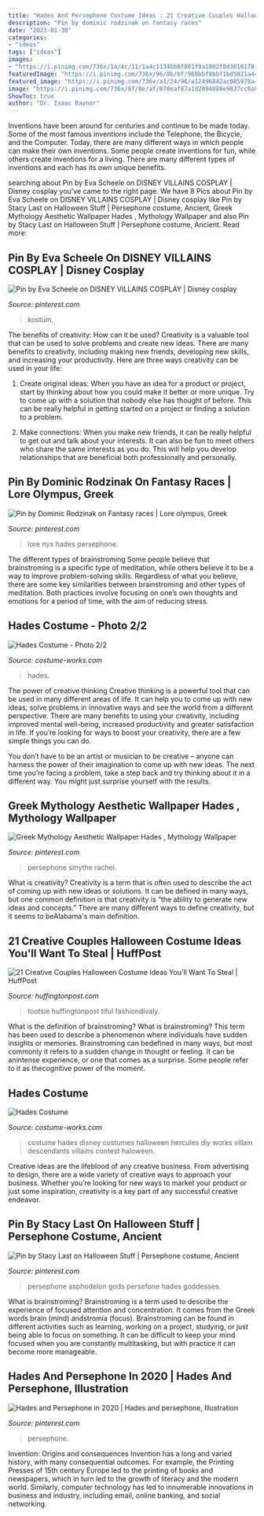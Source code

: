 ```yaml
---
title: "Hades And Persephone Costume Ideas : 21 Creative Couples Halloween Costume Ideas You&#039;ll Want To Steal"
description: "Pin by dominic rodzinak on fantasy races"
date: "2023-01-30"
categories:
- "ideas"
tags: ["ideas"]
images:
- "https://i.pinimg.com/736x/1a/4c/11/1a4c1134bb8f801f9a1002f0d3010178.jpg"
featuredImage: "https://i.pinimg.com/736x/96/8b/bf/968bbf8bbf1bd5021a444d38c52d4b34.jpg"
featured_image: "https://i.pinimg.com/736x/a1/24/96/a12496842ac085978a4a8b347eb7d9bc.jpg"
image: "https://i.pinimg.com/736x/07/8e/af/078eaf87a1d2094888e9837cc0a853c7.jpg"
ShowToc: true
author: "Dr. Isaac Raynor"
---
```



Inventions have been around for centuries and continue to be made today. Some of the most famous inventions include the Telephone, the Bicycle, and the Computer. Today, there are many different ways in which people can make their own inventions. Some people create inventions for fun, while others create inventions for a living. There are many different types of inventions and each has its own unique benefits.

	

		
searching about Pin by Eva Scheele on DISNEY VILLAINS COSPLAY | Disney cosplay you've came to the right page. We have 8 Pics about Pin by Eva Scheele on DISNEY VILLAINS COSPLAY | Disney cosplay like Pin by Stacy Last on Halloween Stuff | Persephone costume, Ancient, Greek Mythology Aesthetic Wallpaper Hades , Mythology Wallpaper and also Pin by Stacy Last on Halloween Stuff | Persephone costume, Ancient. Read more:
		
    
## Pin By Eva Scheele On DISNEY VILLAINS COSPLAY | Disney Cosplay

<img loading=lazy src="https://i.pinimg.com/originals/d9/7b/58/d97b58074abb6185eb1324c3beb56c6f.jpg" onerror="this.onerror=null;this.src='https://tse4.mm.bing.net/th?id=OIP.7vWOhHlocYO0IiNyn_igLgAAAA&amp;pid=15.1';" alt="Pin by Eva Scheele on DISNEY VILLAINS COSPLAY | Disney cosplay">

_Source: pinterest.com_

>kostüm. 

	

The benefits of creativity: How can it be used?
Creativity is a valuable tool that can be used to solve problems and create new ideas. There are many benefits to creativity, including making new friends, developing new skills, and increasing your productivity. Here are three ways creativity can be used in your life: 
1. Create original ideas: When you have an idea for a product or project, start by thinking about how you could make it better or more unique. Try to come up with a solution that nobody else has thought of before. This can be really helpful in getting started on a project or finding a solution to a problem.

2. Make connections: When you make new friends, it can be really helpful to get out and talk about your interests. It can also be fun to meet others who share the same interests as you do. This will help you develop relationships that are beneficial both professionally and personally.

    
## Pin By Dominic Rodzinak On Fantasy Races | Lore Olympus, Greek

<img loading=lazy src="https://i.pinimg.com/736x/96/8b/bf/968bbf8bbf1bd5021a444d38c52d4b34.jpg" onerror="this.onerror=null;this.src='https://tse1.mm.bing.net/th?id=OIP.kHxo0rHuRySKuJMHQi9CuAHaNJ&amp;pid=15.1';" alt="Pin by Dominic Rodzinak on Fantasy races | Lore olympus, Greek">

_Source: pinterest.com_

>lore nyx hades persephone. 

	

The different types of brainstroming
Some people believe that brainstroming is a specific type of meditation, while others believe it to be a way to improve problem-solving skills. Regardless of what you believe, there are some key similarities between brainstroming and other types of meditation. Both practices involve focusing on one’s own thoughts and emotions for a period of time, with the aim of reducing stress.

    
## Hades Costume - Photo 2/2

<img loading=lazy src="https://photos.costume-works.com/full/hades4.jpg" onerror="this.onerror=null;this.src='https://tse3.mm.bing.net/th?id=OIP.UKCzGWVsF1PDEZiEKzry5AHaJ9&amp;pid=15.1';" alt="Hades Costume - Photo 2/2">

_Source: costume-works.com_

>hades. 

	

The power of creative thinking
Creative thinking is a powerful tool that can be used in many different areas of life. It can help you to come up with new ideas, solve problems in innovative ways and see the world from a different perspective.
There are many benefits to using your creativity, including improved mental well-being, increased productivity and greater satisfaction in life. If you’re looking for ways to boost your creativity, there are a few simple things you can do.

You don’t have to be an artist or musician to be creative – anyone can harness the power of their imagination to come up with new ideas. The next time you’re facing a problem, take a step back and try thinking about it in a different way. You might just surprise yourself with the results.

    
## Greek Mythology Aesthetic Wallpaper Hades , Mythology Wallpaper

<img loading=lazy src="https://i.pinimg.com/736x/1a/4c/11/1a4c1134bb8f801f9a1002f0d3010178.jpg" onerror="this.onerror=null;this.src='https://tse1.mm.bing.net/th?id=OIP.PlN2M_0GfFFNtml24zjxywHaNL&amp;pid=15.1';" alt="Greek Mythology Aesthetic Wallpaper Hades , Mythology Wallpaper">

_Source: pinterest.com_

>persephone smythe rachel. 

	

What is creativity?
Creativity is a term that is often used to describe the act of coming up with new ideas or solutions. It can be defined in many ways, but one common definition is that creativity is “the ability to generate new ideas and concepts.” There are many different ways to define creativity, but it seems to beAlabama's main definition.

    
## 21 Creative Couples Halloween Costume Ideas You&#039;ll Want To Steal | HuffPost

<img loading=lazy src="https://img.huffingtonpost.com/asset/59c2d9f01900002500564d5f.jpeg?ops=scalefit_600_noupscale" onerror="this.onerror=null;this.src='https://tse4.mm.bing.net/th?id=OIP.M4NwKhmMzfbdx2VY5F-BvQHaLX&amp;pid=15.1';" alt="21 Creative Couples Halloween Costume Ideas You&#039;ll Want To Steal | HuffPost">

_Source: huffingtonpost.com_

>tootsie huffingtonpost tiful fashiondivaly. 

	

What is the definition of brainstroming?
What is brainstroming? This term has been used to describe a phenomenon where individuals have sudden insights or memories. Brainstroming can bedefined in many ways, but most commonly it refers to a sudden change in thought or feeling. It can be anintense experience, or one that comes as a surprise. Some people refer to it as thecognitive power of the moment.

    
## Hades Costume

<img loading=lazy src="http://photos.costume-works.com/full/hades3.jpg" onerror="this.onerror=null;this.src='https://tse4.mm.bing.net/th?id=OIP.o1ks6KOxtRw8JsDfvp8aMQHaMf&amp;pid=15.1';" alt="Hades Costume">

_Source: costume-works.com_

>costume hades disney costumes halloween hercules diy works villain descendants villains contest haloween. 

	

Creative ideas are the lifeblood of any creative business. From advertising to design, there are a wide variety of creative ways to approach your business. Whether you’re looking for new ways to market your product or just some inspiration, creativity is a key part of any successful creative endeavor.

    
## Pin By Stacy Last On Halloween Stuff | Persephone Costume, Ancient

<img loading=lazy src="https://i.pinimg.com/736x/a1/24/96/a12496842ac085978a4a8b347eb7d9bc.jpg" onerror="this.onerror=null;this.src='https://tse3.mm.bing.net/th?id=OIP.5hFXZu5dbbNm0uSzYJkyNgHaLZ&amp;pid=15.1';" alt="Pin by Stacy Last on Halloween Stuff | Persephone costume, Ancient">

_Source: pinterest.com_

>persephone asphodelon gods persefone hades goddesses. 

	

What is brainstroming?
Brainstroming is a term used to describe the experience of focused attention and concentration. It comes from the Greek words brain (mind) andstromia (focus). Brainstroming can be found in different activities such as learning, working on a project, studying, or just being able to focus on something. It can be difficult to keep your mind focused when you are constantly multitasking, but with practice it can become more manageable.

    
## Hades And Persephone In 2020 | Hades And Persephone, Illustration

<img loading=lazy src="https://i.pinimg.com/736x/07/8e/af/078eaf87a1d2094888e9837cc0a853c7.jpg" onerror="this.onerror=null;this.src='https://tse4.mm.bing.net/th?id=OIP.u5Wiw9PCasoWVVmPO5XeywHaFj&amp;pid=15.1';" alt="Hades and Persephone in 2020 | Hades and persephone, Illustration">

_Source: pinterest.com_

>persephone. 

	

Invention: Origins and consequences
Invention has a long and varied history, with many consequential outcomes. For example, the Printing Presses of 15th century Europe led to the printing of books and newspapers, which in turn led to the growth of literacy and the modern world. Similarly, computer technology has led to innumerable innovations in business and industry, including email, online banking, and social networking.

